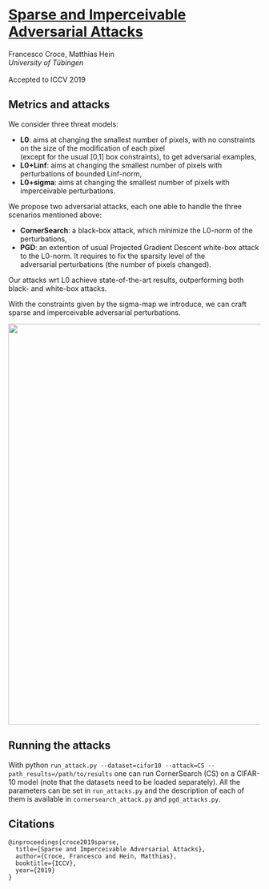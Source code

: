# [Sparse and Imperceivable Adversarial Attacks](https://arxiv.org/abs/1909.05040)
Francesco Croce, Matthias Hein\
*University of Tübingen*\
\
Accepted to ICCV 2019

## Metrics and attacks
We consider three threat models:
+ **L0**: aims at changing the smallest number of pixels, with no constraints on the size of the modification of each pixel\
(except for the usual [0,1] box constraints), to get adversarial examples,
+ **L0+Linf**: aims at changing the smallest number of pixels with perturbations of bounded Linf-norm,
+ **L0+sigma**: aims at changing the smallest number of pixels with imperceivable perturbations.

We propose two adversarial attacks, each one able to handle the three scenarios mentioned above:
+ **CornerSearch**: a black-box attack, which minimize the L0-norm of the perturbations,
+ **PGD**: an extention of usual Projected Gradient Descent white-box attack to the L0-norm. It requires to fix the sparsity level of the\
adversarial perturbations (the number of pixels changed).

Our attacks wrt L0 achieve state-of-the-art results, outperforming both black- and white-box attacks.

With the constraints given by the sigma-map we introduce, we can craft sparse and imperceivable adversarial perturbations.
<p align="center"><img src="https://raw.githubusercontent.com/fra31/sparse-imperceivable-attacks/master/images/pl_gh_1.png" width="800">

## Running the attacks
With python `run_attack.py --dataset=cifar10 --attack=CS --path_results=/path/to/results` one can run CornerSearch (CS) on a CIFAR-10
model (note that the datasets need to be loaded separately). All the parameters can be set in `run_attacks.py` and the description of
each of them
is available in `cornersearch_attack.py` and `pgd_attacks.py`.

## Citations
```
@inproceedings{croce2019sparse,
  title={Sparse and Imperceivable Adversarial Attacks},
  author={Croce, Francesco and Hein, Matthias},
  booktitle={ICCV},
  year={2019}
}
```
